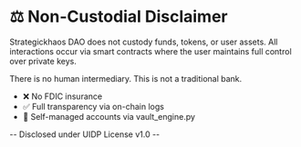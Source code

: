 # ⚖️ Non-Custodial Disclaimer

Strategickhaos DAO does not custody funds, tokens, or user assets. All interactions occur via smart contracts where the user maintains full control over private keys.

There is no human intermediary. This is not a traditional bank.

- ❌ No FDIC insurance
- ✅ Full transparency via on-chain logs
- 🧠 Self-managed accounts via vault_engine.py

-- Disclosed under UIDP License v1.0 --
